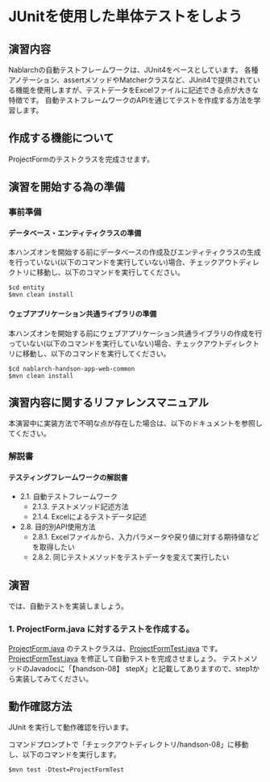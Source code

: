 JUnitを使用した単体テストをしよう
===========================

## 演習内容
Nablarchの自動テストフレームワークは、JUnit4をベースとしています。
各種アノテーション、assertメソッドやMatcherクラスなど、JUnit4で提供されている機能を使用しますが、テストデータをExcelファイルに記述できる点が大きな特徴です。
自動テストフレームワークのAPIを通じてテストを作成する方法を学習します。

## 作成する機能について

ProjectFormのテストクラスを完成させます。

## 演習を開始する為の準備

### 事前準備

#### データベース・エンティティクラスの準備
本ハンズオンを開始する前にデータベースの作成及びエンティティクラスの生成を行っていない(以下のコマンドを実行していない)場合、チェックアウトディレクトリに移動し、以下のコマンドを実行してください。

    $cd entity
    $mvn clean install

#### ウェブアプリケーション共通ライブラリの準備
本ハンズオンを開始する前にウェブアプリケーション共通ライブラリの作成を行っていない(以下のコマンドを実行していない)場合、チェックアウトディレクトリに移動し、以下のコマンドを実行してください。

    $cd nablarch-handson-app-web-common
    $mvn clean install

## 演習内容に関するリファレンスマニュアル
本演習中に実装方法で不明な点が存在した場合は、以下のドキュメントを参照してください。

### 解説書

#### テスティングフレームワークの解説書
- 2.1. 自動テストフレームワーク
	- 2.1.3. テストメソッド記述方法
	- 2.1.4. Excelによるテストデータ記述
- 2.8. 目的別API使用方法
	- 2.8.1. Excelファイルから、入力パラメータや戻り値に対する期待値などを取得したい
	- 2.8.2. 同じテストメソッドをテストデータを変えて実行したい

## 演習
では、自動テストを実装しましょう。

### 1. ProjectForm.java に対するテストを作成する。
[ProjectForm.java](./src/main/java/com/nablarch/example/app/web/form/ProjectForm.java) のテストクラスは、[ProjectFormTest.java](./src/test/java/com/nablarch/example/app/web/form/ProjectFormTest.java) です。
[ProjectFormTest.java](./src/test/java/com/nablarch/example/app/web/form/ProjectFormTest.java) を修正して自動テストを完成させましょう。
テストメソッドのJavadocに「【handson-08】 stepX」と記載してありますので、step1から実装してみてください。


## 動作確認方法
JUnit を実行して動作確認を行います。

コマンドプロンプトで「チェックアウトディレクトリ/handson-08」に移動し、以下のコマンドを実行します。

    $mvn test -Dtest=ProjectFormTest
